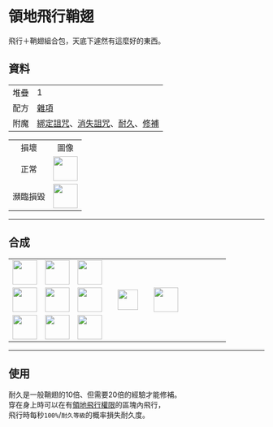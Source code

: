 # 領地飛行鞘翅
飛行＋鞘翅組合包，天底下遽然有這麼好的東西。

## 資料
<table>
    <tr><td align="end">堆疊</td><td>1</td></tr>
    <tr><td align="end">配方</td><td><a href="https://minecraft.fandom.com/zh/wiki/合成/雜項配方">雜項</a></td></tr>
    <tr><td align="end">附魔</td><td><a href="https://minecraft.fandom.com/zh/wiki/綁定詛咒">綁定詛咒</a>、<a href="https://minecraft.fandom.com/zh/wiki/消失詛咒">消失詛咒</a>、<a href="https://minecraft.fandom.com/zh/wiki/耐久">耐久</a>、<a href="https://minecraft.fandom.com/zh/wiki/修補">修補</a></td></tr>
</table>
<table>
    <tr><td align="center">損壞</td><td align="center">圖像</td></tr>
    <tr><td align="center">正常</td><td><img src="https://i.imgur.com/sMykckD.png" height="48"/></td></tr>
    <tr><td align="center">瀕臨損毀</td><td><img src="https://i.imgur.com/eKWcQ5V.png" height="48"/></td></tr>
</table>
  
---

## 合成
<table>
    <tr><td><img src="https://i.imgur.com/wl43BjZ.png" width="48"/></td><td><img src="https://i.imgur.com/IWZz8YM.png" width="48"/></td><td><img src="https://i.imgur.com/wl43BjZ.png" width="48"/></td><td colspan="3"></td></tr>
    <tr><td><img src="https://i.imgur.com/wl43BjZ.png" width="48"/></td><td><img src="https://i.imgur.com/E4LgClR.png" width="48"/></td><td><img src="https://i.imgur.com/wl43BjZ.png" width="48"/></td><td width="70" align="center"><img src="https://i.imgur.com/VE0KqIE.png" width="40"/></td><td><img src="https://i.imgur.com/sMykckD.png" width="48"/></td><td width="70"></td></tr>
    <tr><td><img src="https://i.imgur.com/wl43BjZ.png" width="48"/></td><td><img src="https://i.imgur.com/wl43BjZ.png" width="48"/></td><td><img src="https://i.imgur.com/wl43BjZ.png" width="48"/></td><td colspan="3"></td></tr>
</table>
  
---

## 使用
耐久是一般鞘翅的10倍、但需要20倍的經驗才能修補。  
穿在身上時可以在有[領地飛行權限](land_book.md#y-飛行)的區塊內飛行，  
飛行時每秒`100%`/`耐久等級`的概率損失耐久度。
